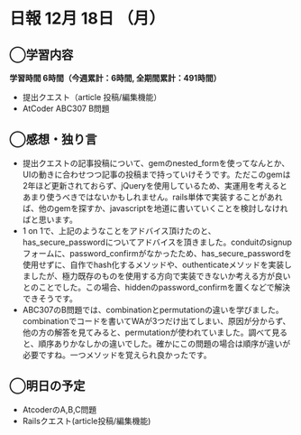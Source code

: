 # 日報  12月 18日 （月）

## ◯学習内容

**学習時間  6時間（今週累計：6時間, 全期間累計：491時間）**

- 提出クエスト（article 投稿/編集機能）
- AtCoder ABC307 B問題

## ◯感想・独り言

- 提出クエストの記事投稿について、gemのnested_formを使ってなんとか、UIの動きに合わせつつ記事の投稿まで持っていけそうです。ただこのgemは2年ほど更新されておらず、jQueryを使用しているため、実運用を考えるとあまり使うべきではないかもしれません。rails単体で実装することがあれば、他のgemを探すか、javascriptを地道に書いていくことを検討しなければと思います。
- 1 on 1で、上記のようなことをアドバイス頂けたのと、has_secure_passwordについてアドバイスを頂きました。conduitのsignupフォームに、password_confirmがなかったため、has_secure_passwordを使用せずに、自作でhash化するメソッドや、outhenticateメソッドを実装しましたが、極力既存のものを使用する方向で実装できないか考える方が良いとのことでした。この場合、hiddenのpassword_confirmを置くなどで解決できそうです。
- ABC307のB問題では、combinationとpermutationの違いを学びました。combinationでコードを書いてWAが3つだけ出てしまい、原因が分からず、他の方の解答を見てみると、permutationが使われていました。調べて見ると、順序ありかなしかの違いでした。確かにこの問題の場合は順序が違いが必要ですね。一つメソッドを覚えられ良かったです。

## ◯明日の予定

- AtcoderのA,B,C問題
- Railsクエスト(article投稿/編集機能)

